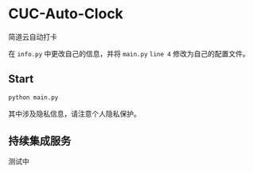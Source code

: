 # CUC-Auto-Clock
简道云自动打卡


在 `info.py` 中更改自己的信息，并将 `main.py` `line 4` 修改为自己的配置文件。

## Start

```bash
python main.py
```

其中涉及隐私信息，请注意个人隐私保护。

## 持续集成服务

测试中